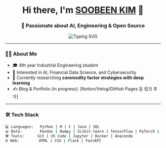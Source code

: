 <h1 align="center">Hi there, I'm <a href="https://github.com/SOOBEENKIM" target="_blank">SOOBEEN KIM</a> 👋</h1>
<h3 align="center">🚀 Passionate about AI, Engineering & Open Source</h3>

<p align="center">
  <img src="https://readme-typing-svg.herokuapp.com?font=Fira+Code&size=20&duration=2000&pause=1000&center=true&width=435&lines=Welcome+to+my+GitHub!;AI+%E2%9C%8E+Engineering+%E2%9C%8E+Researcher" alt="Typing SVG" />
</p>

---

### 🧑‍💻 About Me

- 🎓 4th year Industrial Engineering student  
- 🤖 Interested in AI, Financial Data Science, and Cybersecurity  
- 🧪 Currently researching **commodity factor strategies with deep learning**  
- ✍️ Blog & Portfolio (in progress): [Notion/Velog/GitHub Pages 등 링크 추가]

---

### 🛠️ Tech Stack

```bash
💻 Languages:   Python | R | C | Java | SQL  
📊 Data:        Pandas | Numpy | Scikit-learn | TensorFlow | PyTorch | XGBoost  
🛠️ Tools:      Git | VS Code | Jupyter | Docker | Anaconda  
🌐 Web:         HTML | CSS | Flask | FastAPI
